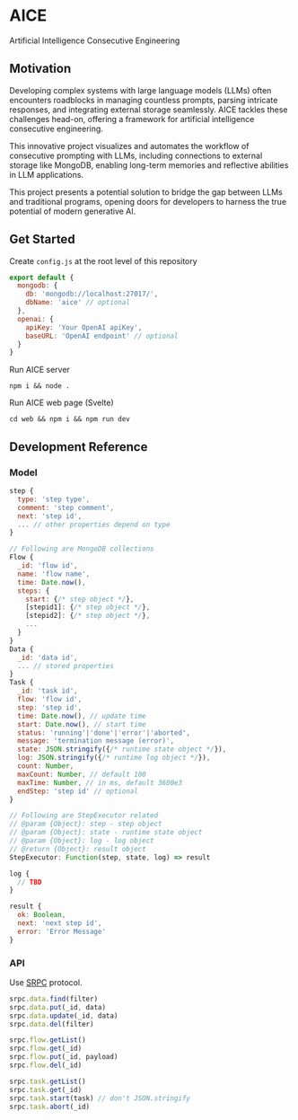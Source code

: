 # AICE

Artificial Intelligence Consecutive Engineering

## Motivation

Developing complex systems with large language models (LLMs) often encounters roadblocks in managing countless prompts, parsing intricate responses, and integrating external storage seamlessly. AICE tackles these challenges head-on, offering a framework for artificial intelligence consecutive engineering.

This innovative project visualizes and automates the workflow of consecutive prompting with LLMs, including connections to external storage like MongoDB, enabling long-term memories and reflective abilities in LLM applications.

This project presents a potential solution to bridge the gap between LLMs and traditional programs, opening doors for developers to harness the true potential of modern generative AI.

## Get Started

Create `config.js` at the root level of this repository
```js
export default {
  mongodb: {
    db: 'mongodb://localhost:27017/',
    dbName: 'aice' // optional
  },
  openai: {
    apiKey: 'Your OpenAI apiKey',
    baseURL: 'OpenAI endpoint' // optional
  }
}
```

Run AICE server
```
npm i && node .
```


Run AICE web page (Svelte)
```
cd web && npm i && npm run dev
```

## Development Reference

### Model

```js
step {
  type: 'step type',
  comment: 'step comment',
  next: 'step id',
  ... // other properties depend on type
}

// Following are MongoDB collections
Flow {
  _id: 'flow id',
  name: 'flow name',
  time: Date.now(),
  steps: {
    start: {/* step object */},
    [stepid1]: {/* step object */},
    [stepid2]: {/* step object */},
    ...
  }
}
Data {
  _id: 'data id',
  ... // stored properties
}
Task {
  _id: 'task id',
  flow: 'flow id',
  step: 'step id',
  time: Date.now(), // update time
  start: Date.now(), // start time
  status: 'running'|'done'|'error'|'aborted',
  message: 'termination message (error)',
  state: JSON.stringify({/* runtime state object */}),
  log: JSON.stringify({/* runtime log object */}),
  count: Number,
  maxCount: Number, // default 100
  maxTime: Number, // in ms, default 3600e3
  endStep: 'step id' // optional
}

// Following are StepExecutor related
// @param {Object}: step - step object
// @param {Object}: state - runtime state object
// @param {Object}: log - log object
// @return {Object}: result object
StepExecutor: Function(step, state, log) => result

log {
  // TBD
}

result {
  ok: Boolean,
  next: 'next step id',
  error: 'Error Message'
}
```

### API

Use [SRPC](https://github.com/yzITI/srpc) protocol.

```js
srpc.data.find(filter)
srpc.data.put(_id, data)
srpc.data.update(_id, data)
srpc.data.del(filter)

srpc.flow.getList()
srpc.flow.get(_id)
srpc.flow.put(_id, payload)
srpc.flow.del(_id)

srpc.task.getList()
srpc.task.get(_id)
srpc.task.start(task) // don't JSON.stringify
srpc.task.abort(_id)
```
